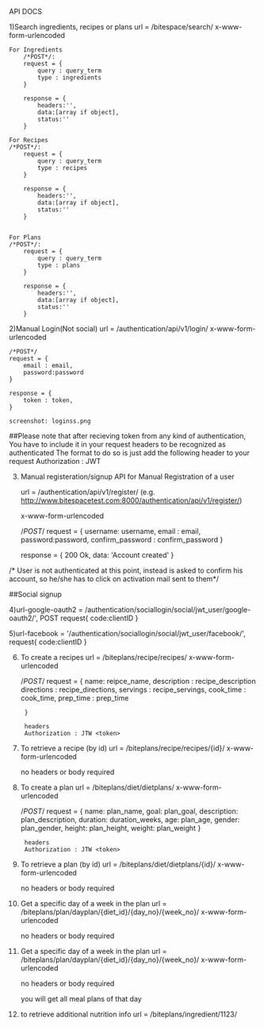 API DOCS


1)Search ingredients, recipes or plans
    url = /bitespace/search/
    x-www-form-urlencoded

    For Ingredients
        /*POST*/:
        request = {
            query : query_term
            type : ingredients
        }

        response = {
            headers:'',
            data:[array if object],
            status:''	
        }

    For Recipes
    /*POST*/:
        request = {
            query : query_term
            type : recipes
        }

        response = {
            headers:'',
            data:[array if object],
            status:''	
        }
        
        
    For Plans
    /*POST*/:
        request = {
            query : query_term
            type : plans
        }

        response = {
            headers:'',
            data:[array if object],
            status:''	
        }

2)Manual Login(Not social)
    url = /authentication/api/v1/login/
    x-www-form-urlencoded
    
	/*POST*/
	request = {
		email : email,
		password:password
	}

	response = {
		token : token,
	}

	screenshot: loginss.png

##Please note that after recieving token from any kind of authentication, You have to include it in your request headers to be recognized as authenticated
The format to do so is just add the following header to your request
Authorization : JWT <token>


3) Manual registeration/signup
    API for Manual Registration of a user
    
    url = /authentication/api/v1/register/
    (e.g. http://www.bitespacetest.com:8000/authentication/api/v1/register/)
 
    x-www-form-urlencoded
 
	/*POST*/
		request = {
			username: username,
			email : email,
			password:password,
			confirm_password : confirm_password 
		}

	
	response = {
	 200 Ok,
	 data: 'Account created'
	}

	

/* User is not authenticated at this point, instead is asked to confirm his account, so he/she has to click on activation mail sent to them*/

##Social signup

4)url-google-oauth2 = /authentication/sociallogin/social/jwt_user/google-oauth2/',
POST request{
	code:clientID
}


5)url-facebook = '/authentication/sociallogin/social/jwt_user/facebook/',
request{
	code:clientID
}


6) To create a recipes
    url = /biteplans/recipe/recipes/
    x-www-form-urlencoded
    
    /*POST*/
		request = {
			name: reipce_name,
			description : recipe_description
            directions : recipe_directions,
			servings : recipe_servings,
            cook_time : cook_time,
            prep_time : prep_time
            
		}
        
        headers 
        Authorization : JTW <token>
        
7) To retrieve a recipe (by id)
    url = /biteplans/recipe/recipes/{id}/
    x-www-form-urlencoded
    
    no headers or body required
    
8) To create a plan
   url = /biteplans/diet/dietplans/
   x-www-form-urlencoded
   
   /*POST*/
   request = {
          name: plan_name,
          goal: plan_goal,
          description: plan_description,
          duration: duration_weeks,
          age: plan_age,
          gender: plan_gender,
          height: plan_height,
          weight: plan_weight
   }
        
        headers 
        Authorization : JTW <token>

9) To retrieve a plan (by id)
    url = /biteplans/diet/dietplans/{id}/
    x-www-form-urlencoded
    
    no headers or body required
    
10) Get a specific day of a week in the plan
    url = /biteplans/plan/dayplan/{diet_id}/{day_no}/{week_no}/
    x-www-form-urlencoded
    
    no headers or body required

11) Get a specific day of a week in the plan
    url = /biteplans/plan/dayplan/{diet_id}/{day_no}/{week_no}/
    x-www-form-urlencoded
    
    no headers or body required

    you will get all meal plans of that day
    
12) to retrieve additional nutrition info 
    url = /biteplans/ingredient/1123/